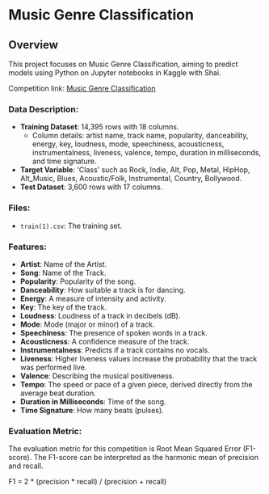 # Music Genre Classification

## Overview

This project focuses on Music Genre Classification, aiming to predict models using Python on Jupyter notebooks in Kaggle with Shai.

Competition link: [Music Genre Classification](https://www.kaggle.com/competitions/shai-music-genre-classification)

### Data Description:

- **Training Dataset**: 14,395 rows with 18 columns.
  - Column details: artist name, track name, popularity, danceability, energy, key, loudness, mode, speechiness, acousticness, instrumentalness, liveness, valence, tempo, duration in milliseconds, and time signature.
- **Target Variable**: 'Class' such as Rock, Indie, Alt, Pop, Metal, HipHop, Alt_Music, Blues, Acoustic/Folk, Instrumental, Country, Bollywood.
- **Test Dataset**: 3,600 rows with 17 columns.

### Files:

- `train(1).csv`: The training set.

### Features:

- **Artist**: Name of the Artist.
- **Song**: Name of the Track.
- **Popularity**: Popularity of the song.
- **Danceability**: How suitable a track is for dancing.
- **Energy**: A measure of intensity and activity.
- **Key**: The key of the track.
- **Loudness**: Loudness of a track in decibels (dB).
- **Mode**: Mode (major or minor) of a track.
- **Speechiness**: The presence of spoken words in a track.
- **Acousticness**: A confidence measure of the track.
- **Instrumentalness**: Predicts if a track contains no vocals.
- **Liveness**: Higher liveness values increase the probability that the track was performed live.
- **Valence**: Describing the musical positiveness.
- **Tempo**: The speed or pace of a given piece, derived directly from the average beat duration.
- **Duration in Milliseconds**: Time of the song.
- **Time Signature**: How many beats (pulses).

### Evaluation Metric:

The evaluation metric for this competition is Root Mean Squared Error (F1-score). The F1-score can be interpreted as the harmonic mean of precision and recall. 

F1 = 2 * (precision * recall) / (precision + recall)
